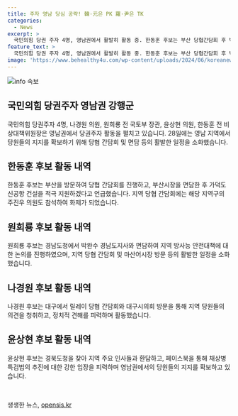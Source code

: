 ```yaml
---
title: 주자 영남 당심 공략! 韓·元은 PK 羅·尹은 TK
categories:
  - News
excerpt: >
  국민의힘 당권 주자 4명, 영남권에서 활발히 활동 중. 한동훈 후보는 부산 당협간담회 후 박형준 부산시장과 면담하며 가덕도신공항 지원 약속. 원희룡 후보는 경남·진주를 방문, 야구 1회 초 상황이라 주장하며 영남권 행보. 나경원 후보는 대구 당협간담회와 대구시의회 방문, 친윤 후보 비판하며 당심 청취에 나섬. 윤상현 후보는 경북도청에서 채상병특검법과 당의 필요성 강조. 클릭반응을 유도할 수 있는 제목으로 전환하며, 국민의힘 당권주자, 영남권 돌파 위한 강력한 행보를 예로들어보면 좋을 것 같아.
feature_text: >
  국민의힘 당권 주자 4명, 영남권에서 활발히 활동 중. 한동훈 후보는 부산 당협간담회 후 박형준 부산시장과 면담하며 가덕도신공항 지원 약속. 원희룡 후보는 경남·진주를 방문, 야구 1회 초 상황이라 주장하며 영남권 행보. 나경원 후보는 대구 당협간담회와 대구시의회 방문, 친윤 후보 비판하며 당심 청취에 나섬. 윤상현 후보는 경북도청에서 채상병특검법과 당의 필요성 강조. 클릭반응을 유도할 수 있는 제목으로 전환하며, 국민의힘 당권주자, 영남권 돌파 위한 강력한 행보를 예로들어보면 좋을 것 같아.
image: 'https://www.behealthy4u.com/wp-content/uploads/2024/06/koreanews.jpg'
---
```


<p><img src="https://www.behealthy4u.com/wp-content/uploads/2024/06/koreanews.jpg" alt="info 속보" /></p>

<h2 data-ke-size="size26">국민의힘 당권주자 영남권 강행군</h2>

<p>국민의힘 당권주자 4명, 나경원 의원, 원희룡 전 국토부 장관, 윤상현 의원, 한동훈 전 비상대책위원장은 영남권에서 당권주자 활동을 펼치고 있습니다. 28일에는 영남 지역에서 당원들의 지지를 확보하기 위해 당협 간담회 및 면담 등의 활발한 일정을 소화했습니다.</p>

<h2 data-ke-size="size24">한동훈 후보 활동 내역</h2>

<p>한동훈 후보는 부산을 방문하여 당협 간담회를 진행하고, 부산시장을 면담한 후 가덕도신공항 건설을 적극 지원하겠다고 언급했습니다. 지역 당협 간담회에는 해당 지역구의 주진우 의원도 참석하여 화제가 되었습니다.</p>

<h2 data-ke-size="size24">원희룡 후보 활동 내역</h2>

<p>원희룡 후보는 경남도청에서 박완수 경남도지사와 면담하여 지역 방사능 안전대책에 대한 논의를 진행하였으며, 지역 당협 간담회 및 마산어시장 방문 등의 활발한 일정을 소화했습니다.</p>

<h2 data-ke-size="size24">나경원 후보 활동 내역</h2>

<p>나경원 후보는 대구에서 릴레이 당협 간담회와 대구시의회 방문을 통해 지역 당원들의 의견을 청취하고, 정치적 견해를 피력하며 활동했습니다.</p>

<h2 data-ke-size="size24">윤상현 후보 활동 내역</h2>

<p>윤상현 후보는 경북도청을 찾아 지역 주요 인사들과 환담하고, 페이스북을 통해 채상병특검법의 추진에 대한 강한 입장을 피력하며 영남권에서의 당원들의 지지를 확보하고 있습니다.</p>

<p data-ke-size="size16">&nbsp;</p>
생생한 뉴스, <a href="https://opensis.kr" rel="dofollow">opensis.kr</a>


